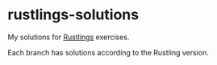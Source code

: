 # rustlings-solutions

My solutions for [Rustlings](https://github.com/rust-lang/rustlings) exercises.

Each branch has solutions according to the Rustling version.


